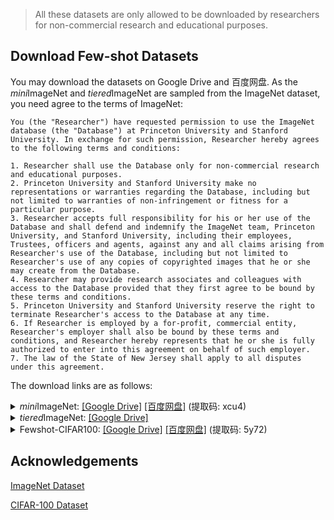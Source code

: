 > All these datasets are only allowed to be downloaded by researchers for non-commercial research and educational purposes. 

## Download Few-shot Datasets

You may download the datasets on Google Drive and 百度网盘. As the *mini*ImageNet and *tiered*ImageNet are sampled from the ImageNet dataset, you need agree to the terms of ImageNet:

```
You (the "Researcher") have requested permission to use the ImageNet database (the "Database") at Princeton University and Stanford University. In exchange for such permission, Researcher hereby agrees to the following terms and conditions:

1. Researcher shall use the Database only for non-commercial research and educational purposes.
2. Princeton University and Stanford University make no representations or warranties regarding the Database, including but not limited to warranties of non-infringement or fitness for a particular purpose.
3. Researcher accepts full responsibility for his or her use of the Database and shall defend and indemnify the ImageNet team, Princeton University, and Stanford University, including their employees, Trustees, officers and agents, against any and all claims arising from Researcher's use of the Database, including but not limited to Researcher's use of any copies of copyrighted images that he or she may create from the Database.
4. Researcher may provide research associates and colleagues with access to the Database provided that they first agree to be bound by these terms and conditions.
5. Princeton University and Stanford University reserve the right to terminate Researcher's access to the Database at any time.
6. If Researcher is employed by a for-profit, commercial entity, Researcher's employer shall also be bound by these terms and conditions, and Researcher hereby represents that he or she is fully authorized to enter into this agreement on behalf of such employer.
7. The law of the State of New Jersey shall apply to all disputes under this agreement.
```

The download links are as follows:

<details>
<summary><em>mini</em>ImageNet: <a href="https://drive.google.com/drive/folders/1uZL6dhO-czXHYv_MR2HlrBU13q108Czr?usp=sharing">[Google Drive]</a>  <a href="https://pan.baidu.com/s/1dHQWTXm9LXopb2KeC5xjbQ">[百度网盘]</a> (提取码: xcu4)</summary>
train.tar 125.9MB md5sum: 62af9b3c839974dad2d474e6325795af
 <br>
val.tar    30.8MB md5sum: ab02f050b0bf66823e7acb0c1ac1bc6b
 <br>
test.tar   39.2MB md5sum: 318185fc3e3bf8bc57de887d9682c666
</details>

<details>
<summary><em>tiered</em>ImageNet: <a href="https://drive.google.com/file/d/1DFdrgGIA77fqDOzdmkiGw_xhZlXgyTRZ/view?usp=sharing">[Google Drive]</a></summary>
tiered_imagenet.tar 19.4GB md5sum: 7828a6dc2889e226ba575d2ba9624753
</details>

<details>
<summary>Fewshot-CIFAR100: <a href="https://drive.google.com/drive/folders/1EpznNuYlEB_-u2hD0Kh5GTI_0bT4s4e5?usp=sharing">[Google Drive]</a>  <a href="https://pan.baidu.com/s/15vkVIBcNkaT-6u4OMfr_iA">[百度网盘]</a> (提取码: 5y72)</summary>
train.tar 157.1MB md5sum: 80462b3ab41a97cd57f401bceb2a829d
 <br>
val.tar   107.3MB md5sum: c5c2497fc1f6c876b22d6a16eca890b9
 <br>
test.tar   53.6MB md5sum: 93b082e2bbb434299a1cff8f5fa6a331
</details>

## Acknowledgements

[ImageNet Dataset](http://www.image-net.org/)

[CIFAR-100 Dataset](https://www.cs.toronto.edu/~kriz/cifar.html)

